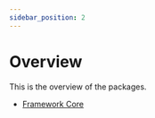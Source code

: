 ```yaml
---
sidebar_position: 2
---
```


# Overview

This is the overview of the packages.

- [Framework Core](./packages/framework-core/)
